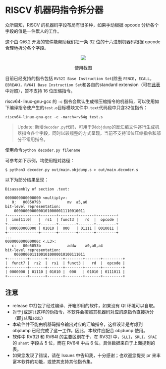 # RISCV 机器码指令拆分器

众所周知，RISCV 的机器码字段布局有很多种，如果手动根据 opcode 分析各个字段的值是一件累人的工作。

这个由 Qt6.2 开发的软件能帮助我们把一条 32 位的十六进制机器码根据 opcode 合理地拆分各个字段。

<div align="center">
  <img src="https://user-images.githubusercontent.com/72899584/163538153-204c97ff-7069-441d-8445-d0bbff852c14.png" />
  <p>使用截图</p>
</div>

目前已经支持的指令包括 `RV32I Base Instruction Set`(除去 `FENCE`，`ECALL`，`EBREAK`)，`RV64I Base Instruction Set`和各自的standard extension（可在<a href="https://five-embeddev.com/riscv-isa-manual/latest/instr-table.html">此表</a>中对照），暂不支持 16 位压缩指令。

riscv64-linux-gnu-gcc 的 `-c` 指令会默认生成带压缩指令的机器码，可以使用如下编译指令使产生的`test.o`目标模块文件中`.text`代码段中只含32位指令：

```
riscv64-linux-gnu-gcc -c -march=rv64g test.s
```

> Update: 新增`decoder.py`代码，可用于对`objdump`的反汇编文件逐行生成机器指令各个字段，同时以较规整的方式呈现。当前不支持16位压缩指令和部分不常用指令。

使用命令`python decoder.py filename`

可参考如下示例，均使用相对路径：

```shell
$ python3 decoder.py out/main.objdump.s > out/main.decoder.s
```
以下为部分结果呈现：
```shell
Disassembly of section .text:

0000000000000000 <multiply>:
   0:	00050793          	mv	a5,a0
bit-level representation:
	00000000000001010000011110010011
+--------------+-------+--------+-------+---------+
|  imm[11:0]   |  rs1  | funct3 |   rd  |  opcode |
+--------------+-------+--------+-------+---------+
| 000000000000 | 01010 |  000   | 01111 | 0010011 |
+--------------+-------+--------+-------+---------+
...
000000000000000c <.L3>:
   c:	00e5053b          	addw	a0,a0,a4
bit-level representation:
	00000000111001010000010100111011
+---------+-------+-------+--------+-------+---------+
|  funct7 |  rs2  |  rs1  | funct3 |   rd  |  opcode |
+---------+-------+-------+--------+-------+---------+
| 0000000 | 01110 | 01010 |  000   | 01010 | 0111011 |
+---------+-------+-------+--------+-------+---------+
```



## 注意

+ release 中打包了经过编译、开箱即用的软件，如果没有 Qt 环境可以自取。
+ 对于`j`或是`li`这样的伪指令，本软件会按照其机器码对应的原指令直接拆分（即`jal`和`addi`）
+ 本软件并不能由机器码指令输出对应的汇编指令，这样设计是考虑到 objdump 已经完成了这一工作，因此，本软件应配合 objdump 使用。
+ 软件中 RV32I 和 RV64I 的主要区别在于，在 RV32I 中，`SLLI`，`SRLI`，`SRAI` 的 `shamt` 字段占 5 位，而在 RV64I 中占 6 位。具体数据来自于上面提到的表。
+ 如果您发现了错误，请在 Issues 中告知我，十分感谢；也欢迎您提交 pr 来丰富本软件的功能，或使其支持其他指令集。
